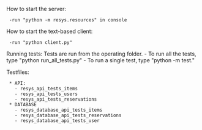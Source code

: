How to start the server:

	 -run "python -m resys.resources" in console

How to start the text-based client:
	 
	 -run "python client.py"
	 
Running tests:
	Tests are run from the operating folder.
	 - To run all the tests, type "python run_all_tests.py"
	 - To run a single test, type "python -m test.<NAME-OF-THE-TEST-FILE>"

Testfiles:

	 * API:
	   - resys_api_tests_items
	   - resys_api_tests_users
	   - resys_api_tests_reservations
	 * DATABASE
	   - resys_database_api_tests_items
	   - resys_database_api_tests_reservations
	   - resys_database_api_tests_user
